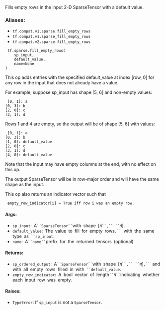 
Fills empty rows in the input 2-D SparseTensor with a default value.
### Aliases:
- `tf.compat.v1.sparse.fill_empty_rows`
- `tf.compat.v1.sparse_fill_empty_rows`
- `tf.compat.v2.sparse.fill_empty_rows`

```
 tf.sparse.fill_empty_rows(
    sp_input,
    default_value,
    name=None
)
```

This op adds entries with the specified default_value at index [row, 0] for any row in the input that does not already have a value.

For example, suppose sp_input has shape [5, 6] and non-empty values:

```
 [0, 1]: a
[0, 3]: b
[2, 0]: c
[3, 1]: d
```

Rows 1 and 4 are empty, so the output will be of shape [5, 6] with values:

```
 [0, 1]: a
[0, 3]: b
[1, 0]: default_value
[2, 0]: c
[3, 1]: d
[4, 0]: default_value
```

Note that the input may have empty columns at the end, with no effect on this op.

The output SparseTensor will be in row-major order and will have the same shape as the input.

This op also returns an indicator vector such that

```
 empty_row_indicator[i] = True iff row i was an empty row.
```
#### Args:
- `sp_input`:` `A` ``SparseTensor`` `with` `shape` `[`N``,`` ``M`].
- `default_value`:` `The` `value` `to` `fill` `for` `empty` `rows`,`` `with` `the` `same` `type` `as` ``sp_input`.
- `name`:` `A` ``name`` `prefix` `for` `the` `returned` `tensors` `(optional)
#### Returns:
- `sp_ordered_output`:` `A` ``SparseTensor`` `with` `shape` `[`N``,`` ``M`]`,`` `and` `with` `all` `empty` `rows` `filled` `in` `with` ``default_value`.
- `empty_row_indicator`:` `A` `bool` `vector` `of` `length` ``N`` `indicating` `whether` `each` `input` `row` `was` `empty.
#### Raises:
- `TypeError`: If `sp_input` is not a `SparseTensor`.
